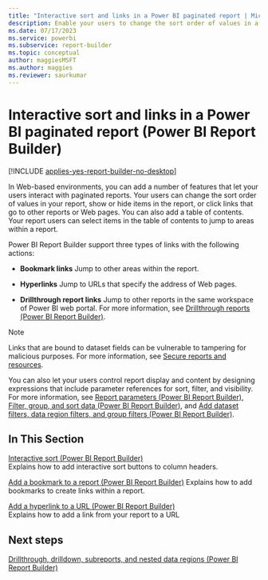 ```yaml
---
title: "Interactive sort and links in a Power BI paginated report | Microsoft Docs"
description: Enable your users to change the sort order of values in a Power BI paginated report, show or hide items, or select links to other reports or Web pages in Power BI Report Builder.
ms.date: 07/17/2023
ms.service: powerbi
ms.subservice: report-builder
ms.topic: conceptual
author: maggiesMSFT
ms.author: maggies
ms.reviewer: saurkumar
---
```

# Interactive sort and links in a Power BI paginated report (Power BI Report Builder)

[!INCLUDE [applies-yes-report-builder-no-desktop](../../includes/applies-yes-report-builder-no-desktop.md)]

  In Web-based environments, you can add a number of features that let your users interact with paginated reports. Your users can change the sort order of values in your report, show or hide items in the report, or click links that go to other reports or Web pages. You can also add a table of contents. Your report users can select items in the table of contents to jump to areas within a report.  
  
 Power BI Report Builder support three types of links with the following actions:  
  
-   **Bookmark links** Jump to other areas within the report.  
  
-   **Hyperlinks** Jump to URLs that specify the address of Web pages.  
  
-   **Drillthrough report links** Jump to other reports in the same workspace of Power BI web portal. For more information, see [Drillthrough reports &#40;Power BI Report Builder&#41;](../../paginated-reports/report-design/drillthrough-reports-report-builder.md). 
  
> [!NOTE]  
>  Links that are bound to dataset fields can be vulnerable to tampering for malicious purposes. For more information, see [Secure reports and resources](/sql/reporting-services/security/secure-reports-and-resources).
  
 You can also let your users control report display and content by designing expressions that include parameter references for sort, filter, and visibility. For more information, see [Report parameters &#40;Power BI Report Builder&#41;](../../paginated-reports/parameters/report-parameters-concepts-report-builder.md), [Filter, group, and sort data &#40;Power BI Report Builder&#41;](../../paginated-reports/report-design/filter-group-sort-data-report-builder.md), and [Add dataset filters, data region filters, and group filters &#40;Power BI Report Builder&#41;](../../paginated-reports/report-design/add-dataset-filters-data-region-filters-and-group-filters.md).  
  
  
  
## In This Section  
 [Interactive sort &#40;Power BI Report Builder&#41;](../../paginated-reports/report-design/interactive-sort-report-builder.md)  
 Explains how to add interactive sort buttons to column headers.  
  
 [Add a bookmark to a report &#40;Power BI Report Builder&#41;](../../paginated-reports/report-design/add-bookmark-report-report-builder.md)
 Explains how to add bookmarks to create links within a report.  
  
 [Add a hyperlink to a URL &#40;Power BI Report Builder&#41;](../../paginated-reports/report-design/add-hyperlink-url-report-builder.md)  
 Explains how to add a link from your report to a URL  
  
## Next steps  
 [Drillthrough, drilldown, subreports, and nested data regions &#40;Power BI Report Builder&#41;](../../paginated-reports/report-design/drillthrough-drilldown-subreports-nested-data-regions.md)  
  
  
